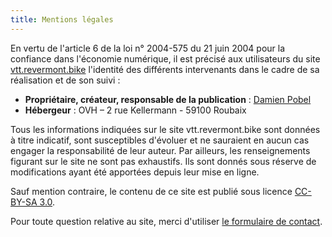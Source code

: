 ```yaml
---
title: Mentions légales
---
```


En vertu de l'article 6 de la loi n° 2004-575 du 21 juin 2004 pour la confiance dans l'économie numérique, il est précisé aux utilisateurs du site <a href="http://vtt.revermont.bike/">vtt.revermont.bike</a> l'identité des différents intervenants dans le cadre de sa réalisation et de son suivi&nbsp;:

* **Propriétaire, créateur, responsable de la publication**&nbsp;: [Damien Pobel](http://damien.pobel.fr)
* **Hébergeur**&nbsp;: OVH – 2 rue Kellermann - 59100 Roubaix

Tous les informations indiquées sur le site vtt.revermont.bike sont données à
titre indicatif, sont susceptibles d'évoluer et ne sauraient en aucun cas
engager la responsabilité de leur auteur. Par ailleurs, les renseignements
figurant sur le site ne sont pas exhaustifs. Ils sont donnés sous réserve de
modifications ayant été apportées depuis leur mise en ligne.

Sauf mention contraire, le contenu de ce site est publié sous licence [CC-BY-SA 3.0](https://creativecommons.org/licenses/by-sa/3.0/fr/).

Pour toute question relative au site, merci d'utiliser [le formulaire de contact](/contact).
